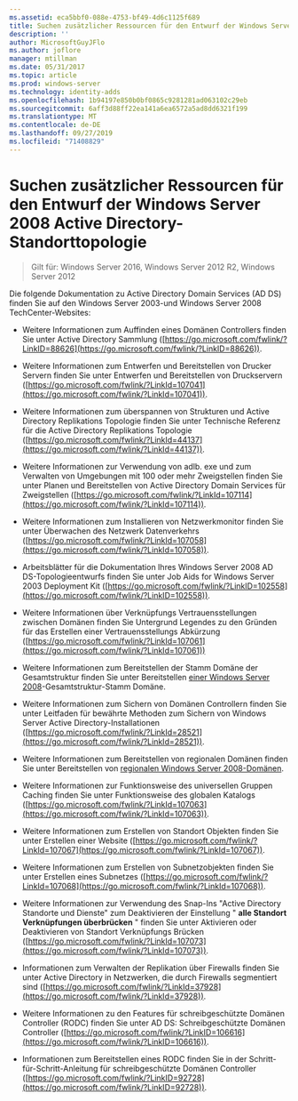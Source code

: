 ```yaml
---
ms.assetid: eca5bbf0-088e-4753-bf49-4d6c1125f689
title: Suchen zusätzlicher Ressourcen für den Entwurf der Windows Server 2008 Active Directory-Standorttopologie
description: ''
author: MicrosoftGuyJFlo
ms.author: joflore
manager: mtillman
ms.date: 05/31/2017
ms.topic: article
ms.prod: windows-server
ms.technology: identity-adds
ms.openlocfilehash: 1b94197e850b0bf0865c9281281ad063102c29eb
ms.sourcegitcommit: 6aff3d88ff22ea141a6ea6572a5ad8dd6321f199
ms.translationtype: MT
ms.contentlocale: de-DE
ms.lasthandoff: 09/27/2019
ms.locfileid: "71408829"
---
```

# <a name="finding-additional-resources-for-windows-server-2008-active-directory-site-topology-design"></a>Suchen zusätzlicher Ressourcen für den Entwurf der Windows Server 2008 Active Directory-Standorttopologie

>Gilt für: Windows Server 2016, Windows Server 2012 R2, Windows Server 2012

Die folgende Dokumentation zu Active Directory Domain Services (AD DS) finden Sie auf den Windows Server 2003-und Windows Server 2008 TechCenter-Websites:  
  
-   Weitere Informationen zum Auffinden eines Domänen Controllers finden Sie unter Active Directory Sammlung ([https://go.microsoft.com/fwlink/?LinkID=88626](https://go.microsoft.com/fwlink/?LinkID=88626)).  
  
-   Weitere Informationen zum Entwerfen und Bereitstellen von Drucker Servern finden Sie unter Entwerfen und Bereitstellen von Druckservern ([https://go.microsoft.com/fwlink/?LinkId=107041](https://go.microsoft.com/fwlink/?LinkId=107041)).  
  
-   Weitere Informationen zum überspannen von Strukturen und Active Directory Replikations Topologie finden Sie unter Technische Referenz für die Active Directory Replikations Topologie ([https://go.microsoft.com/fwlink/?LinkId=44137](https://go.microsoft.com/fwlink/?LinkId=44137)).  
  
-   Weitere Informationen zur Verwendung von adlb. exe und zum Verwalten von Umgebungen mit 100 oder mehr Zweigstellen finden Sie unter Planen und Bereitstellen von Active Directory Domain Services für Zweigstellen ([https://go.microsoft.com/fwlink/?LinkId=107114](https://go.microsoft.com/fwlink/?LinkId=107114)).  
  
-   Weitere Informationen zum Installieren von Netzwerkmonitor finden Sie unter Überwachen des Netzwerk Datenverkehrs ([https://go.microsoft.com/fwlink/?LinkId=107058](https://go.microsoft.com/fwlink/?LinkId=107058)).  
  
-   Arbeitsblätter für die Dokumentation Ihres Windows Server 2008 AD DS-Topologieentwurfs finden Sie unter Job Aids for Windows Server 2003 Deployment Kit ([https://go.microsoft.com/fwlink/?LinkID=102558](https://go.microsoft.com/fwlink/?LinkID=102558)).  
  
-   Weitere Informationen über Verknüpfungs Vertrauensstellungen zwischen Domänen finden Sie Untergrund Legendes zu den Gründen für das Erstellen einer Vertrauensstellungs Abkürzung ([https://go.microsoft.com/fwlink/?LinkId=107061](https://go.microsoft.com/fwlink/?LinkId=107061))  
  
-   Weitere Informationen zum Bereitstellen der Stamm Domäne der Gesamtstruktur finden Sie unter Bereitstellen [einer Windows Server 2008](https://technet.microsoft.com/library/cc731174.aspx)-Gesamtstruktur-Stamm Domäne.  
  
-   Weitere Informationen zum Sichern von Domänen Controllern finden Sie unter Leitfaden für bewährte Methoden zum Sichern von Windows Server Active Directory-Installationen ([https://go.microsoft.com/fwlink/?LinkId=28521](https://go.microsoft.com/fwlink/?LinkId=28521)).  
  
-   Weitere Informationen zum Bereitstellen von regionalen Domänen finden Sie unter Bereitstellen von [regionalen Windows Server 2008-Domänen](https://technet.microsoft.com/library/cc755118.aspx).  
  
-   Weitere Informationen zur Funktionsweise des universellen Gruppen Caching finden Sie unter Funktionsweise des globalen Katalogs ([https://go.microsoft.com/fwlink/?LinkId=107063](https://go.microsoft.com/fwlink/?LinkId=107063)).  
  
-   Weitere Informationen zum Erstellen von Standort Objekten finden Sie unter Erstellen einer Website ([https://go.microsoft.com/fwlink/?LinkId=107067](https://go.microsoft.com/fwlink/?LinkId=107067)).  
  
-   Weitere Informationen zum Erstellen von Subnetzobjekten finden Sie unter Erstellen eines Subnetzes ([https://go.microsoft.com/fwlink/?LinkId=107068](https://go.microsoft.com/fwlink/?LinkId=107068)).  
  
-   Weitere Informationen zur Verwendung des Snap-Ins "Active Directory Standorte und Dienste" zum Deaktivieren der Einstellung " **alle Standort Verknüpfungen überbrücken** " finden Sie unter Aktivieren oder Deaktivieren von Standort Verknüpfungs Brücken ([https://go.microsoft.com/fwlink/?LinkId=107073](https://go.microsoft.com/fwlink/?LinkId=107073)).  
  
-   Informationen zum Verwalten der Replikation über Firewalls finden Sie unter Active Directory in Netzwerken, die durch Firewalls segmentiert sind ([https://go.microsoft.com/fwlink/?LinkId=37928](https://go.microsoft.com/fwlink/?LinkId=37928)).  
  
-   Weitere Informationen zu den Features für schreibgeschützte Domänen Controller (RODC) finden Sie unter AD DS: Schreibgeschützte Domänen Controller ([https://go.microsoft.com/fwlink/?LinkID=106616](https://go.microsoft.com/fwlink/?LinkID=106616)).  
  
-   Informationen zum Bereitstellen eines RODC finden Sie in der Schritt-für-Schritt-Anleitung für schreibgeschützte Domänen Controller ([https://go.microsoft.com/fwlink/?LinkID=92728](https://go.microsoft.com/fwlink/?LinkID=92728)).  
  


